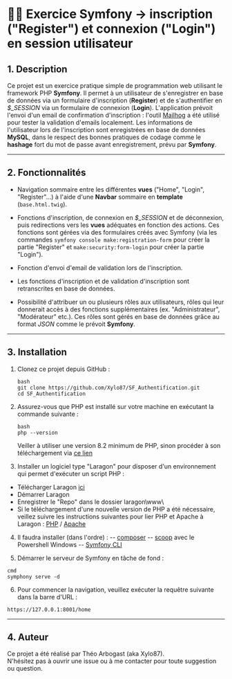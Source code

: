 # 🎵🔑 Exercice Symfony -> inscription ("Register") et connexion ("Login") en session utilisateur

## 1. Description

Ce projet est un exercice pratique simple de programmation web utilisant le framework PHP **Symfony**.
Il permet à un utilisateur de s'enregistrer en base de données via un formulaire d'inscription (**Register**) et de s'authentifier en *$_SESSION* via un formulaire de connexion (**Login**).
L'application prévoit l'envoi d'un email de confirmation d'inscription : l'outil [Mailhog](https://github.com/mailhog/MailHog/releases/tag/v1.0.1) a été utilisé pour tester la validation d'emails localement.
Les informations de l'utilisateur lors de l'inscription sont enregistrées en base de données **MySQL**, dans le respect des bonnes pratiques de codage comme le **hashage** fort du mot de passe avant enregistrement, prévu par **Symfony**.

---

## 2. Fonctionnalités

- Navigation sommaire entre les différentes **vues** ("Home", "Login", "Register"...) à l'aide d'une **Navbar** sommaire en **template** (```base.html.twig```).

- Fonctions d'inscription, de connexion en *$_SESSION* et de déconnexion, puis redirections vers les **vues** adéquates en fonction des actions.
Ces fonctions sont gérées via des formulaires créés avec Symfony (via les commandes ```symfony console make:registration-form``` pour créer la partie "Register" et ```make:security:form-login``` pour créer la partie "Login").

- Fonction d'envoi d'email de validation lors de l'inscription.

- Les fonctions d'inscription et de validation d'inscription sont retranscrites en base de données.

- Possibilité d'attribuer un ou plusieurs rôles aux utilisateurs, rôles qui leur donnerait accès à des fonctions supplémentaires (ex. "Administrateur", "Modérateur" etc.). Ces rôles sont gérés en base de données grâce au format *JSON* comme le prévoit **Symfony**.

---

## 3. Installation 

1. Clonez ce projet depuis GitHub :
   ```
   bash
   git clone https://github.com/Xylo87/SF_Authentification.git
   cd SF_Authentification
   ```
2. Assurez-vous que PHP est installé sur votre machine en exécutant la commande suivante :
   ```
   bash
   php --version
   ```
   Veiller à utiliser une version 8.2 minimum de PHP, sinon procéder à son téléchargement via [ce lien](https://www.php.net/downloads.php)

3. Installer un logiciel type "Laragon" pour disposer d'un environnement qui permet d'exécuter un script PHP :

- Télécharger Laragon [ici](https://laragon.org/download/)
- Démarrer Laragon
- Enregistrer le "Repo" dans le dossier laragon\www\
- Si le téléchargement d'une nouvelle version de PHP a été nécessaire, veillez suivre les instructions suivantes pour lier PHP et Apache à Laragon : [PHP](https://www.kreaweb.be/laragon-update-php/) / [Apache](https://www.kreaweb.be/laragon-update-apache/)

4. Il faudra installer (dans l'ordre) : 
-- [composer](https://getcomposer.org/download/)
-- [scoop](https://scoop.sh/) avec le Powershell Windows
-- [Symfony CLI](https://symfony.com/download)

5. Démarrer le serveur de Symfony en tâche de fond : 
```
cmd
symphony serve -d
```

6. Pour commencer la navigation, veuillez exécuter la requêtre suivante dans la barre d'URL :
```
https://127.0.0.1:8001/home
```

---

## 4. Auteur
Ce projet a été réalisé par Théo Arbogast (aka Xylo87).  
N'hésitez pas à ouvrir une issue ou à me contacter pour toute suggestion ou question.
